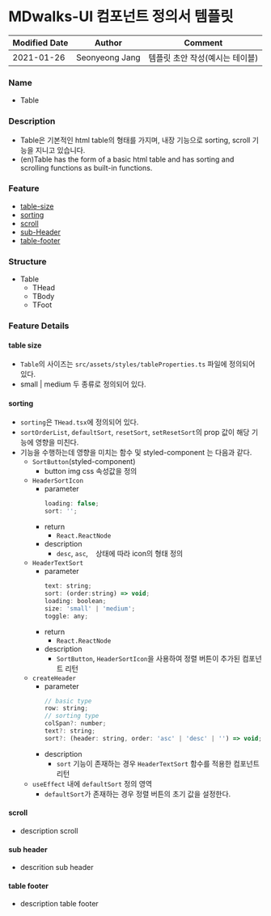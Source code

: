 # MDwalks-UI 컴포넌트 정의서 템플릿
Modified Date | Author | Comment
--- | --- | --- |
2021-01-26 | Seonyeong Jang | 템플릿 초안 작성(예시는 테이블)

### Name
* Table

### Description
* Table은 기본적인 html table의 형태를 가지며, 내장 기능으로 sorting, scroll 기능을 지니고 있습니다.
* (en)Table has the form of a basic html table and has sorting and scrolling functions as built-in functions.

### Feature
  - [table-size](#table-size)
  - [sorting](#sorting)
  - [scroll](#scroll)
  - [sub-Header](#sub-header)
  - [table-footer](#table-footer)

### Structure
  - Table
    - THead
    - TBody
    - TFoot

### Feature Details

#### table size
- `Table`의 사이즈는 `src/assets/styles/tableProperties.ts` 파일에 정의되어 있다.
- small | medium 두 종류로 정의되어 있다.

#### sorting
- `sorting`은 `THead.tsx`에 정의되어 있다.
- `sortOrderList`, `defaultSort`, `resetSort`, `setResetSort`의 prop 값이 해당 기능에 영향을 미친다.
- 기능을 수행하는데 영향을 미치는 함수 및 styled-component 는 다음과 같다.
  - `SortButton`(styled-component)
    - button img css 속성값을 정의
  - `HeaderSortIcon`
    - parameter
      ```javascript
      loading: false;
      sort: '';
      ```
    - return
      - `React.ReactNode`
    - description
      - `desc`, `asc`, ` ` 상태에 따라 icon의 형태 정의
  - `HeaderTextSort`
    - parameter
      ```javascript
      text: string;
      sort: (order:string) => void;
      loading: boolean;
      size: 'small' | 'medium';
      toggle: any;
      ```
    - return
      - `React.ReactNode`
    - description
      - `SortButton`, `HeaderSortIcon`을 사용하여 정렬 버튼이 추가된 컴포넌트 리턴
  - `createHeader`
    - parameter
      ```javascript
      // basic type
      row: string;
      // sorting type 
      colSpan?: number;
      text?: string;
      sort?: (header: string, order: 'asc' | 'desc' | '') => void;
      ```
    - description
      - `sort` 기능이 존재하는 경우 `HeaderTextSort` 함수를 적용한 컴포넌트 리턴
  - `useEffect` 내에 `defaultSort` 정의 영역
    - `defaultSort`가 존재하는 경우 정렬 버튼의 초기 값을 설정한다.
  
#### scroll
  - description scroll
  
#### sub header
  - descrition sub header

#### table footer
  - description table footer
